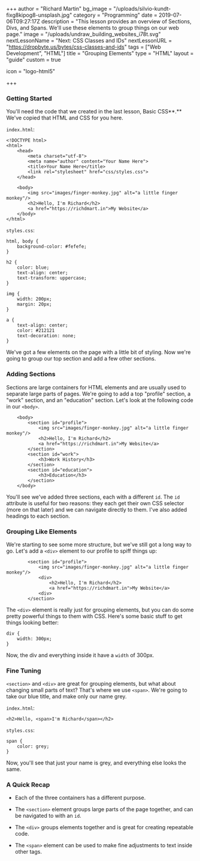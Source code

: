 +++
author = "Richard Martin"
bg_image = "/uploads/silvio-kundt-fixg8kipog8-unsplash.jpg"
category = "Programming"
date = 2019-07-06T09:27:17Z
description = "This lesson provides an overview of Sections, Divs, and Spans. We'll use these elements to group things on our web page."
image = "/uploads/undraw_building_websites_i78t.svg"
nextLessonName = "Next: CSS Classes and IDs"
nextLessonURL = "https://dropbyte.us/bytes/css-classes-and-ids"
tags = ["Web Development", "HTML"]
title = "Grouping Elements"
type = "HTML"
layout = "guide"
custom = true

icon = "logo-html5"

+++
### Getting Started

You'll need the code that we created in the last lesson, Basic CSS**.** We've copied that HTML and CSS for you here.

`index.html`:

    <!DOCTYPE html>
    <html>
        <head>
            <meta charset="utf-8">
            <meta name="author" content="Your Name Here">
            <title>Your Name Here</title>
            <link rel="stylesheet" href="css/styles.css">
        </head>
    
        <body>
            <img src="images/finger-monkey.jpg" alt="a little finger monkey"/>
            <h2>Hello, I'm Richard</h2>
            <a href="https://richdmart.in">My Website</a>
        </body>
    </html>

`styles.css`:

    html, body {
        background-color: #fefefe;
    }
    
    h2 {
        color: blue;
        text-align: center;
        text-transform: uppercase;
    }
    
    img {
        width: 200px;
        margin: 20px;
    }
    
    a {
        text-align: center;
        color: #212121
        text-decoration: none;
    }

We've got a few elements on the page with a little bit of styling. Now we're going to group our top section and add a few other sections.

### Adding Sections

Sections are large containers for HTML elements and are usually used to separate large parts of pages. We're going to add a top "profile" section, a "work" section, and an "education" section. Let's look at the following code in our `<body>`.

        <body>
        	<section id="profile">
            	<img src="images/finger-monkey.jpg" alt="a little finger monkey"/>
            	<h2>Hello, I'm Richard</h2>
            	<a href="https://richdmart.in">My Website</a>
            </section>
            <section id="work">
            	<h3>Work History</h3>
            </section>
            <section id="education">
            	<h3>Education</h3>
            </section>
        </body>

You'll see we've added three sections, each with a different `id`. The `id` attribute is useful for two reasons: they each get their own CSS selector (more on that later) and we can navigate directly to them. I've also added headings to each section.

### Grouping Like Elements

We're starting to see some more structure, but we've still got a long way to go. Let's add a `<div>` element to our profile to spiff things up:

        	<section id="profile">
            	<img src="images/finger-monkey.jpg" alt="a little finger monkey"/>
                <div>
            		<h2>Hello, I'm Richard</h2>
            		<a href="https://richdmart.in">My Website</a>
                <div>
            </section>

The `<div>` element is really just for grouping elements, but you can do some pretty powerful things to them with CSS. Here's some basic stuff to get things looking better:

    div {
    	width: 300px;
    }

Now, the div and everything inside it have a `width` of 300px.

### Fine Tuning

`<section>` and `<div>` are great for grouping elements, but what about changing small parts of text? That's where we use `<span>`. We're going to take our blue title, and make only our name grey.

`index.html`:

    <h2>Hello, <span>I'm Richard</span></h2>

`styles.css`:

    span {
    	color: grey;
    }

Now, you'll see that just your name is grey, and everything else looks the same.

### A Quick Recap

* Each of the three containers has a different purpose.


* The `<section>` element groups large parts of the page together, and can be navigated to with an `id`.
* The `<div>` groups elements together and is great for creating repeatable code.
* The `<span>` element can be used to make fine adjustments to text inside other tags.